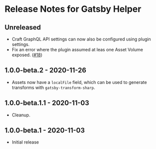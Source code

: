 # Release Notes for Gatsby Helper

## Unreleased
- Craft GraphQL API settings can now also be configured using plugin settings.
- Fix an error where the plugin assumed at leas one Asset Volume exposed. ([#18](https://github.com/craftcms/gatsby-source-craft/issues/18))

## 1.0.0-beta.2 - 2020-11-26
- Assets now have a `localFile` field, which can be used to generate transforms with `gatsby-transform-sharp`.

## 1.0.0-beta.1.1 - 2020-11-03
- Cleanup.

## 1.0.0-beta.1 - 2020-11-03
- Initial release
